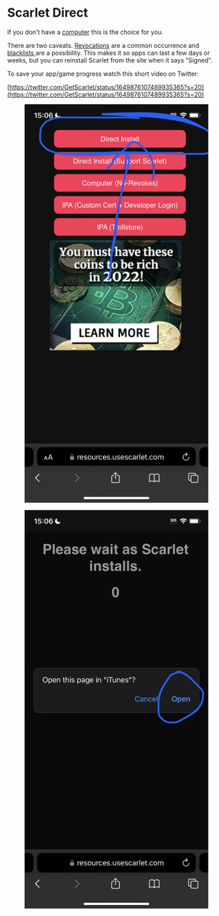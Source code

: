 # Scarlet Direct

If you don't have a [computer](broken-reference) this is the choice for you.

There are two caveats. [Revocations](revokes.md) are a common occurrence and [blacklists ](blacklists.md)are a possibility. This makes it so apps can last a few days or weeks, but you can reinstall Scarlet from the site when it says "Signed".



To save your app/game progress watch this short video on Twitter:

[https://twitter.com/GetScarlet/status/1649876107489935365?s=20](https://twitter.com/GetScarlet/status/1649876107489935365?s=20)



<div>

<figure><img src="../../.gitbook/assets/IMG_0134.png" alt=""><figcaption></figcaption></figure>

 

<figure><img src="../../.gitbook/assets/IMG_0135.png" alt=""><figcaption></figcaption></figure>

</div>
